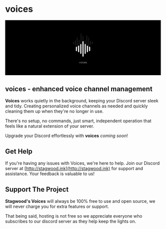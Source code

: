 # voices
![voices](brand_banner.png)
## voices - enhanced voice channel management
**Voices** works quietly in the background, keeping your Discord server sleek and tidy. Creating personalized voice channels as needed and quickly cleaning them up when they're no longer in use. 

There's no setup, no commands, just smart, independent operation that feels like a natural extension of your server.

Upgrade your Discord effortlessly with **voices** *coming soon*!

## Get Help
If you're having any issues with Voices, we're here to help. Join our Discord server at [http://stagwood.ink](http://stagwood.ink) for support and assistance. Your feedback is valuable to us!

## Support The Project
**Stagwood's Voices** will always be 100% free to use and open source, we will never charge you for extra features or support. 

That being said, hosting is not free so we appreciate everyone who subscribes to our discord server as they help keep the lights on.
